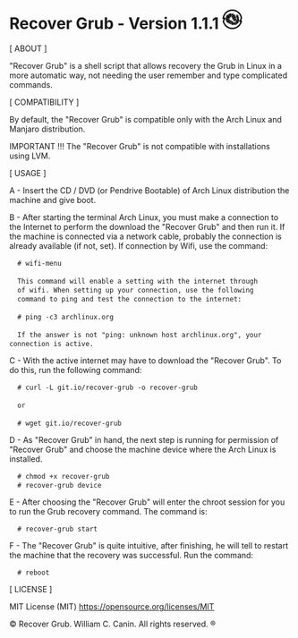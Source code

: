 # Recover Grub - Version 1.1.1 <img src="https://raw.githubusercontent.com/williamcanin/recover-grub/master/logotype/recover-grub-icon.png" alt="Recover Grub Logotype" width="7%" height="7%"/>



[ ABOUT ]

  "Recover Grub" is a shell script that allows recovery the Grub
  in Linux in a more automatic way, not needing the user
  remember and type complicated commands.


[ COMPATIBILITY ]

  By default, the "Recover Grub" is compatible only with the
  Arch Linux and Manjaro distribution.

  IMPORTANT !!! The "Recover Grub" is not compatible with installations using LVM.


[ USAGE ]

  A - Insert the CD / DVD (or Pendrive Bootable) of Arch Linux distribution
      the machine and give boot.

  B - After starting the terminal Arch Linux, you must make a connection
      to the Internet to perform the download the "Recover Grub" and
      then run it.
      If the machine is connected via a network cable, probably
      the connection is already available (if not, set).
      If connection by Wifi, use the command:

      # wifi-menu

      This command will enable a setting with the internet through
      of wifi. When setting up your connection, use the following
      command to ping and test the connection to the internet:

      # ping -c3 archlinux.org

      If the answer is not "ping: unknown host archlinux.org", your connection is active.

  C - With the active internet may have to download the
      "Recover Grub". To do this, run the following command:

      # curl -L git.io/recover-grub -o recover-grub

      or

      # wget git.io/recover-grub

  D - As "Recover Grub" in hand, the next step is running for permission of 
     "Recover Grub" and choose the machine device where the Arch Linux is  
      installed. 
        
      # chmod +x recover-grub
      # recover-grub device

  E - After choosing the "Recover Grub" will enter the chroot session for you 
      to run the Grub recovery command. The command is:

      # recover-grub start

  F - The "Recover Grub" is quite intuitive, after finishing, he will tell to
      restart the machine that the recovery was successful.
      Run the command:

      # reboot

[ LICENSE ]

  MIT License (MIT)
  https://opensource.org/licenses/MIT


 © Recover Grub. William C. Canin. All rights reserved. ®
